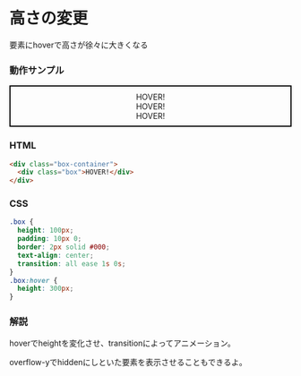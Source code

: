 # 高さの変更

要素にhoverで高さが徐々に大きくなる

### 動作サンプル

<style>
  .box {
    height: 50px;
    padding: 10px 0;
    border: 2px solid #000;
    text-align: center;
    transition: all ease 1s 0s;
    overflow-y: hidden;
  }
  .box:hover {
    height: 100px;
  }
</style>

<div class="box-container">
  <div class="box">
    <div>HOVER!</div>
    <div>HOVER!</div>
    <div>HOVER!</div>
  </div>
</div>

### HTML
```html
<div class="box-container">
  <div class="box">HOVER!</div>
</div>
```

### CSS
```css
.box {
  height: 100px;
  padding: 10px 0;
  border: 2px solid #000;
  text-align: center;
  transition: all ease 1s 0s;
}
.box:hover {
  height: 300px;
}
```

### 解説
hoverでheightを変化させ、transitionによってアニメーション。

overflow-yでhiddenにしといた要素を表示させることもできるよ。